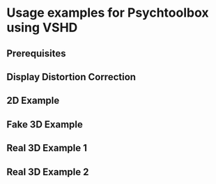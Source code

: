 # Usage examples for Psychtoolbox using VSHD

## Prerequisites

## Display Distortion Correction

## 2D Example

## Fake 3D Example

## Real 3D Example 1

## Real 3D Example 2
